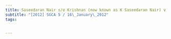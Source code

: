 ```yaml
---
title: Saseedaran Nair s/o Krishnan (now known as K Saseedaran Nair) v Nalini d/o K N 
subtitle: "[2012] SGCA 5 / 16\_January\_2012"
tags:


---
```


